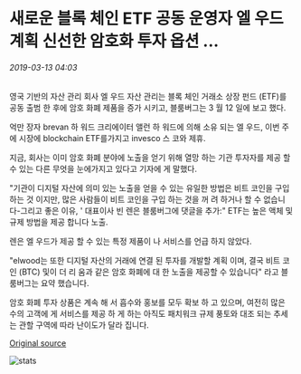 # 새로운 블록 체인 ETF 공동 운영자 엘 우드 계획 신선한 암호화 투자 옵션 ...

###### 2019-03-13 04:03

영국 기반의 자산 관리 회사 엘 우드 자산 관리는 블록 체인 거래소 상장 펀드 (ETF)를 공동 출범 한 후에 암호 화폐 제품을 증가 시키고, 블룸버그는 3 월 12 일에 보고 했다.

억만 장자 brevan 하 워드 크리에이터 앨런 하 워드에 의해 소유 되는 엘 우드, 이번 주에 시장에 blockchain ETF를가지고 invesco 스 코와 제휴.

지금, 회사는 이미 암호 화폐 분야에 노출을 얻기 위해 열망 하는 기관 투자자를 제공 할 수 있는 다른 무엇을 눈에가지고 있다고 기자에 게 말했다.

"기관이 디지털 자산에 의미 있는 노출을 얻을 수 있는 유일한 방법은 비트 코인을 구입 하는 것 이지만, 많은 사람들이 비트 코인을 구입 하는 것을 꺼 려 하거나 할 수 없습니다-그리고 좋은 이유, ' 대표이사 빈 렌은 블룸버그에 댓글을 추가:" ETF는 높은 액체 및 규제 방법을 제공 합니다  노출.

렌은 엘 우드가 제공 할 수 있는 특정 제품이 나 서비스를 언급 하지 않았다.

"elwood는 또한 디지털 자산의 거래에 연결 된 투자를 개발할 계획 이며, 결국 비트 코인 (BTC) 및이 더 리 움과 같은 암호 화폐에 대 한 노출을 제공할 수 있습니다" 라고 블룸버그는 요약 했습니다.

암호 화폐 투자 상품은 계속 해 서 흡수와 홍보를 모두 확보 하 고 있으며, 여전히 많은 수의 고객에 게 서비스를 제공 하 게 하는 아직도 패치워크 규제 풍토와 대조 되는 추세는 관할 구역에 따라 난이도가 달라 집니다.

[Original source](https://cointelegraph.com/news/new-blockchain-etf-co-operator-elwood-plans-fresh-crypto-investment-options)

![stats](https://c.statcounter.com/11760860/0/a89fa40b/1/ "stats")